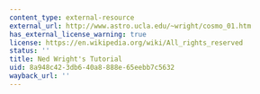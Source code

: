 ```yaml
---
content_type: external-resource
external_url: http://www.astro.ucla.edu/~wright/cosmo_01.htm
has_external_license_warning: true
license: https://en.wikipedia.org/wiki/All_rights_reserved
status: ''
title: Ned Wright's Tutorial
uid: 8a948c42-3db6-40a8-888e-65eebb7c5632
wayback_url: ''
---
```

